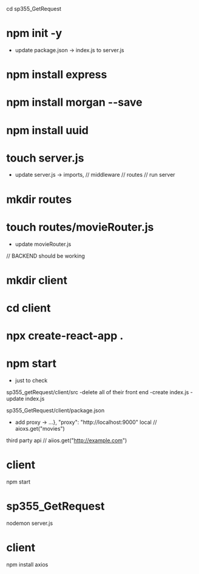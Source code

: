cd sp355_GetRequest

# npm init -y
* update package.json -> index.js to server.js

# npm install express

# npm install morgan --save

# npm install uuid 

# touch server.js
* update server.js -> imports, // middleware // routes // run server

# mkdir routes

# touch routes/movieRouter.js
* update movieRouter.js

// BACKEND should be working

# mkdir client

# cd client

# npx create-react-app . 

# npm start
* just to check

sp355_getRequest/client/src
-delete all of their front end
-create index.js
-update index.js

sp355_GetRequest/client/package.json
- add proxy -> ...},   "proxy": "http://localhost:9000"
local
// aioxs.get("movies")

third party api
// aiios.get("http://example.com")

# client
npm start

# sp355_GetRequest
nodemon server.js

# client 
npm install axios
